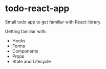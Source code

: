# todo-react-app

Small todo app to get familiar with React library.

Getting familiar with:
* Hooks
* Forms
* Components
* Props
* State and Lifecycle 
